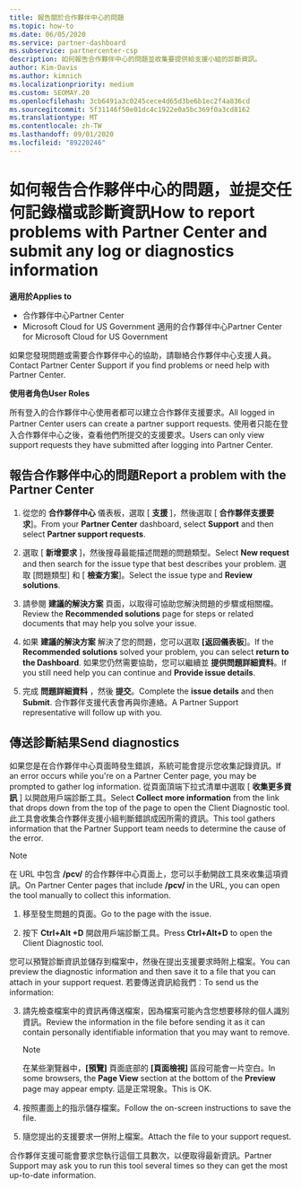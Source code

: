 ```yaml
---
title: 報告關於合作夥伴中心的問題
ms.topic: how-to
ms.date: 06/05/2020
ms.service: partner-dashboard
ms.subservice: partnercenter-csp
description: 如何報告合作夥伴中心的問題並收集要提供給支援小組的診斷資訊。
author: Kim-Davis
ms.author: kimnich
ms.localizationpriority: medium
ms.custom: SEOMAY.20
ms.openlocfilehash: 3cb6491a3c0245cece4d65d3be6b1ec2f4a836cd
ms.sourcegitcommit: 5f31146f50e01dc4c1922e0a5bc369f0a3cd8162
ms.translationtype: MT
ms.contentlocale: zh-TW
ms.lasthandoff: 09/01/2020
ms.locfileid: "89220246"
---
```

# <a name="how-to-report-problems-with-partner-center-and-submit-any-log-or-diagnostics-information"></a><span data-ttu-id="aa8f4-103">如何報告合作夥伴中心的問題，並提交任何記錄檔或診斷資訊</span><span class="sxs-lookup"><span data-stu-id="aa8f4-103">How to report problems with Partner Center and submit any log or diagnostics information</span></span>

<span data-ttu-id="aa8f4-104">**適用於**</span><span class="sxs-lookup"><span data-stu-id="aa8f4-104">**Applies to**</span></span>

- <span data-ttu-id="aa8f4-105">合作夥伴中心</span><span class="sxs-lookup"><span data-stu-id="aa8f4-105">Partner Center</span></span>
- <span data-ttu-id="aa8f4-106">Microsoft Cloud for US Government 適用的合作夥伴中心</span><span class="sxs-lookup"><span data-stu-id="aa8f4-106">Partner Center for Microsoft Cloud for US Government</span></span>

<span data-ttu-id="aa8f4-107">如果您發現問題或需要合作夥伴中心的協助，請聯絡合作夥伴中心支援人員。</span><span class="sxs-lookup"><span data-stu-id="aa8f4-107">Contact Partner Center Support if you find problems or need help with Partner Center.</span></span>

<span data-ttu-id="aa8f4-108">**使用者角色**</span><span class="sxs-lookup"><span data-stu-id="aa8f4-108">**User Roles**</span></span>

<span data-ttu-id="aa8f4-109">所有登入的合作夥伴中心使用者都可以建立合作夥伴支援要求。</span><span class="sxs-lookup"><span data-stu-id="aa8f4-109">All logged in Partner Center users can create a partner support requests.</span></span> <span data-ttu-id="aa8f4-110">使用者只能在登入合作夥伴中心之後，查看他們所提交的支援要求。</span><span class="sxs-lookup"><span data-stu-id="aa8f4-110">Users can only view support requests they have submitted after logging into Partner Center.</span></span>

## <a name="report-a-problem-with-the-partner-center"></a><span data-ttu-id="aa8f4-111">報告合作夥伴中心的問題</span><span class="sxs-lookup"><span data-stu-id="aa8f4-111">Report a problem with the Partner Center</span></span>

1. <span data-ttu-id="aa8f4-112">從您的 **合作夥伴中心** 儀表板，選取 [ **支援** ]，然後選取 [ **合作夥伴支援要求**]。</span><span class="sxs-lookup"><span data-stu-id="aa8f4-112">From your **Partner Center** dashboard, select **Support** and then select **Partner support requests**.</span></span>

2. <span data-ttu-id="aa8f4-113">選取 [ **新增要求** ]，然後搜尋最能描述問題的問題類型。</span><span class="sxs-lookup"><span data-stu-id="aa8f4-113">Select **New request** and then search for the issue type that best describes your problem.</span></span> <span data-ttu-id="aa8f4-114">選取 [問題類型] 和 [ **檢查方案**]。</span><span class="sxs-lookup"><span data-stu-id="aa8f4-114">Select the issue type and **Review solutions**.</span></span>

3. <span data-ttu-id="aa8f4-115">請參閱 **建議的解決方案** 頁面，以取得可協助您解決問題的步驟或相關檔。</span><span class="sxs-lookup"><span data-stu-id="aa8f4-115">Review the **Recommended solutions** page for steps or related documents that may help you solve your issue.</span></span>

4. <span data-ttu-id="aa8f4-116">如果 **建議的解決方案** 解決了您的問題，您可以選取 **[返回儀表板**]。</span><span class="sxs-lookup"><span data-stu-id="aa8f4-116">If the **Recommended solutions** solved your problem, you can select **return to the Dashboard**.</span></span> <span data-ttu-id="aa8f4-117">如果您仍然需要協助，您可以繼續並 **提供問題詳細資料**。</span><span class="sxs-lookup"><span data-stu-id="aa8f4-117">If you still need help you can continue and **Provide issue details**.</span></span>

5. <span data-ttu-id="aa8f4-118">完成 **問題詳細資料** ，然後 **提交**。</span><span class="sxs-lookup"><span data-stu-id="aa8f4-118">Complete the **issue details** and then **Submit**.</span></span> <span data-ttu-id="aa8f4-119">合作夥伴支援代表會再與你連絡。</span><span class="sxs-lookup"><span data-stu-id="aa8f4-119">A Partner Support representative will follow up with you.</span></span>

## <a name="send-diagnostics"></a><span data-ttu-id="aa8f4-120">傳送診斷結果</span><span class="sxs-lookup"><span data-stu-id="aa8f4-120">Send diagnostics</span></span>

<span data-ttu-id="aa8f4-121">如果您是在合作夥伴中心頁面時發生錯誤，系統可能會提示您收集記錄資訊。</span><span class="sxs-lookup"><span data-stu-id="aa8f4-121">If an error occurs while you're on a Partner Center page, you may be prompted to gather log information.</span></span> <span data-ttu-id="aa8f4-122">從頁面頂端下拉式清單中選取 [ **收集更多資訊** ] 以開啟用戶端診斷工具。</span><span class="sxs-lookup"><span data-stu-id="aa8f4-122">Select **Collect more information** from the link that drops down from the top of the page to open the Client Diagnostic tool.</span></span> <span data-ttu-id="aa8f4-123">此工具會收集合作夥伴支援小組判斷錯誤成因所需的資訊。</span><span class="sxs-lookup"><span data-stu-id="aa8f4-123">This tool gathers information that the Partner Support team needs to determine the cause of the error.</span></span> 

>[!NOTE]
><span data-ttu-id="aa8f4-124">在 URL 中包含 **/pcv/** 的合作夥伴中心頁面上，您可以手動開啟工具來收集這項資訊。</span><span class="sxs-lookup"><span data-stu-id="aa8f4-124">On Partner Center pages that include **/pcv/** in the URL, you can open the tool manually to collect this information.</span></span>

1. <span data-ttu-id="aa8f4-125">移至發生問題的頁面。</span><span class="sxs-lookup"><span data-stu-id="aa8f4-125">Go to the page with the issue.</span></span>

2. <span data-ttu-id="aa8f4-126">按下 **Ctrl+Alt +D** 開啟用戶端診斷工具。</span><span class="sxs-lookup"><span data-stu-id="aa8f4-126">Press **Ctrl+Alt+D** to open the Client Diagnostic tool.</span></span>

<span data-ttu-id="aa8f4-127">您可以預覽診斷資訊並儲存到檔案中，然後在提出支援要求時附上檔案。</span><span class="sxs-lookup"><span data-stu-id="aa8f4-127">You can preview the diagnostic information and then save it to a file that you can attach in your support request.</span></span> <span data-ttu-id="aa8f4-128">若要傳送資訊給我們︰</span><span class="sxs-lookup"><span data-stu-id="aa8f4-128">To send us the information:</span></span>

3. <span data-ttu-id="aa8f4-129">請先檢查檔案中的資訊再傳送檔案，因為檔案可能內含您想要移除的個人識別資訊。</span><span class="sxs-lookup"><span data-stu-id="aa8f4-129">Review the information in the file before sending it as it can contain personally identifiable information that you may want to remove.</span></span>

    >[!NOTE]
    ><span data-ttu-id="aa8f4-130">在某些瀏覽器中，**\[預覽\]** 頁面底部的 **\[頁面檢視\]** 區段可能會一片空白。</span><span class="sxs-lookup"><span data-stu-id="aa8f4-130">In some browsers, the **Page View** section at the bottom of the **Preview** page may appear empty.</span></span> <span data-ttu-id="aa8f4-131">這是正常現象。</span><span class="sxs-lookup"><span data-stu-id="aa8f4-131">This is OK.</span></span>

4. <span data-ttu-id="aa8f4-132">按照畫面上的指示儲存檔案。</span><span class="sxs-lookup"><span data-stu-id="aa8f4-132">Follow the on-screen instructions to save the file.</span></span>

5. <span data-ttu-id="aa8f4-133">隨您提出的支援要求一併附上檔案。</span><span class="sxs-lookup"><span data-stu-id="aa8f4-133">Attach the file to your support request.</span></span>

<span data-ttu-id="aa8f4-134">合作夥伴支援可能會要求您執行這個工具數次，以便取得最新資訊。</span><span class="sxs-lookup"><span data-stu-id="aa8f4-134">Partner Support may ask you to run this tool several times so they can get the most up-to-date information.</span></span>

